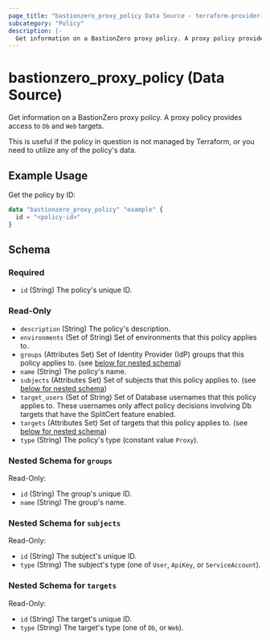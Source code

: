 ```yaml
---
page_title: "bastionzero_proxy_policy Data Source - terraform-provider-bastionzero"
subcategory: "Policy"
description: |-
  Get information on a BastionZero proxy policy. A proxy policy provides access to Db and Web targets.
---
```


# bastionzero_proxy_policy (Data Source)

Get information on a BastionZero proxy policy. A proxy policy provides access to `Db` and `Web` targets.

This is useful if the policy in question is not managed by Terraform, or you
need to utilize any of the policy's data.

## Example Usage

Get the policy by ID:

```terraform
data "bastionzero_proxy_policy" "example" {
  id = "<policy-id>"
}
```

<!-- schema generated by tfplugindocs -->
## Schema

### Required

- `id` (String) The policy's unique ID.

### Read-Only

- `description` (String) The policy's description.
- `environments` (Set of String) Set of environments that this policy applies to.
- `groups` (Attributes Set) Set of Identity Provider (IdP) groups that this policy applies to. (see [below for nested schema](#nestedatt--groups))
- `name` (String) The policy's name.
- `subjects` (Attributes Set) Set of subjects that this policy applies to. (see [below for nested schema](#nestedatt--subjects))
- `target_users` (Set of String) Set of Database usernames that this policy applies to. These usernames only affect policy decisions involving Db targets that have the SplitCert feature enabled.
- `targets` (Attributes Set) Set of targets that this policy applies to. (see [below for nested schema](#nestedatt--targets))
- `type` (String) The policy's type (constant value `Proxy`).

<a id="nestedatt--groups"></a>
### Nested Schema for `groups`

Read-Only:

- `id` (String) The group's unique ID.
- `name` (String) The group's name.


<a id="nestedatt--subjects"></a>
### Nested Schema for `subjects`

Read-Only:

- `id` (String) The subject's unique ID.
- `type` (String) The subject's type (one of `User`, `ApiKey`, or `ServiceAccount`).


<a id="nestedatt--targets"></a>
### Nested Schema for `targets`

Read-Only:

- `id` (String) The target's unique ID.
- `type` (String) The target's type (one of `Db`, or `Web`).